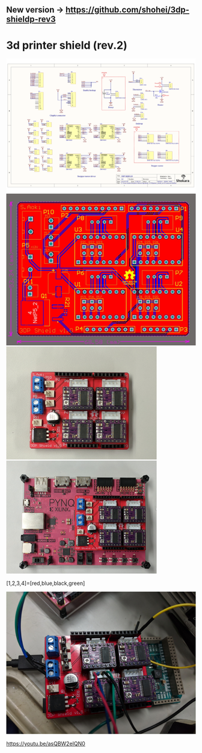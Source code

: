 ## New version -> https://github.com/shohei/3dp-shieldp-rev3
# 3d printer shield (rev.2)


![](image/sch.png)
![](image/pcb.jpg)
![](image/shield.png)
![](image/pynq.png)

[1,2,3,4]=[red,blue,black,green]

![](image/wiring.png)

https://youtu.be/asQBW2eIQN0
